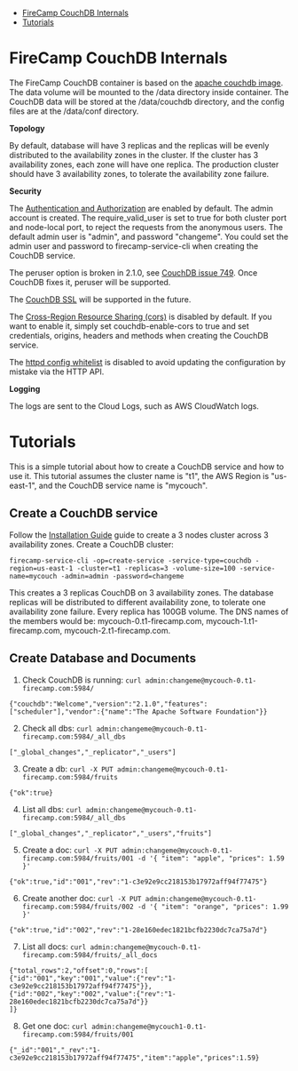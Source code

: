 * [FireCamp CouchDB Internals](https://github.com/cloudstax/firecamp/tree/master/catalog/couchdb#firecamp-couchdb-internals)
* [Tutorials](https://github.com/cloudstax/firecamp/tree/master/catalog/couchdb#tutorials)

# FireCamp CouchDB Internals

The FireCamp CouchDB container is based on the [apache couchdb image](https://github.com/apache/couchdb-docker). The data volume will be mounted to the /data directory inside container. The CouchDB data will be stored at the /data/couchdb directory, and the config files are at the /data/conf directory.

**Topology**

By default, database will have 3 replicas and the replicas will be evenly distributed to the availability zones in the cluster. If the cluster has 3 availability zones, each zone will have one replica. The production cluster should have 3 availability zones, to tolerate the availability zone failure.

**Security**

The [Authentication and Authorization](http://docs.couchdb.org/en/2.1.0/config/auth.html) are enabled by default. The admin account is created. The require_valid_user is set to true for both cluster port and node-local port, to reject the requests from the anonymous users. The default admin user is "admin", and password "changeme". You could set the admin user and password to firecamp-service-cli when creating the CouchDB service.

The peruser option is broken in 2.1.0, see [CouchDB issue 749](https://github.com/apache/couchdb/issues/749). Once CouchDB fixes it, peruser will be supported.

The [CouchDB SSL](http://docs.couchdb.org/en/3.1.0/config/http.html#secure-socket-level-options) will be supported in the future.

The [Cross-Region Resource Sharing (cors)](http://docs.couchdb.org/en/2.1.0/config/http.html#cross-origin-resource-sharing) is disabled by default. If you want to enable it, simply set couchdb-enable-cors to true and set credentials, origins, headers and methods when creating the CouchDB service.

The [httpd config whitelist](http://docs.couchdb.org/en/2.1.0/config/http.html#httpd/config_whitelist) is disabled to avoid updating the configuration by mistake via the HTTP API.

**Logging**

The logs are sent to the Cloud Logs, such as AWS CloudWatch logs.


# Tutorials

This is a simple tutorial about how to create a CouchDB service and how to use it. This tutorial assumes the cluster name is "t1", the AWS Region is "us-east-1", and the CouchDB service name is "mycouch".

## Create a CouchDB service
Follow the [Installation Guide](https://github.com/cloudstax/firecamp/tree/master/docs/installation) guide to create a 3 nodes cluster across 3 availability zones. Create a CouchDB cluster:
```
firecamp-service-cli -op=create-service -service-type=couchdb -region=us-east-1 -cluster=t1 -replicas=3 -volume-size=100 -service-name=mycouch -admin=admin -password=changeme
```

This creates a 3 replicas CouchDB on 3 availability zones. The database replicas will be distributed to different availability zone, to tolerate one availability zone failure. Every replica has 100GB volume. The DNS names of the members would be: mycouch-0.t1-firecamp.com, mycouch-1.t1-firecamp.com, mycouch-2.t1-firecamp.com.

## Create Database and Documents
1. Check CouchDB is running: `curl admin:changeme@mycouch-0.t1-firecamp.com:5984/`
```
{"couchdb":"Welcome","version":"2.1.0","features":["scheduler"],"vendor":{"name":"The Apache Software Foundation"}}
```
2. Check all dbs: `curl admin:changeme@mycouch-0.t1-firecamp.com:5984/_all_dbs`
```
["_global_changes","_replicator","_users"]
```
3. Create a db: `curl -X PUT admin:changeme@mycouch-0.t1-firecamp.com:5984/fruits`
```
{"ok":true}
```
4. List all dbs: `curl admin:changeme@mycouch-0.t1-firecamp.com:5984/_all_dbs`
```
["_global_changes","_replicator","_users","fruits"]
```
5. Create a doc: `curl -X PUT admin:changeme@mycouch-0.t1-firecamp.com:5984/fruits/001 -d '{ "item": "apple", "prices": 1.59 }'`
```
{"ok":true,"id":"001","rev":"1-c3e92e9cc218153b17972aff94f77475"}
```
6. Create another doc: `curl -X PUT admin:changeme@mycouch-0.t1-firecamp.com:5984/fruits/002 -d '{ "item": "orange", "prices": 1.99 }'`
```
{"ok":true,"id":"002","rev":"1-28e160edec1821bcfb2230dc7ca75a7d"}
```
7. List all docs: `curl admin:changeme@mycouch-0.t1-firecamp.com:5984/fruits/_all_docs`
```
{"total_rows":2,"offset":0,"rows":[
{"id":"001","key":"001","value":{"rev":"1-c3e92e9cc218153b17972aff94f77475"}},
{"id":"002","key":"002","value":{"rev":"1-28e160edec1821bcfb2230dc7ca75a7d"}}
]}
```
8. Get one doc: `curl admin:changeme@mycouch1-0.t1-firecamp.com:5984/fruits/001`
```
{"_id":"001","_rev":"1-c3e92e9cc218153b17972aff94f77475","item":"apple","prices":1.59}
```

